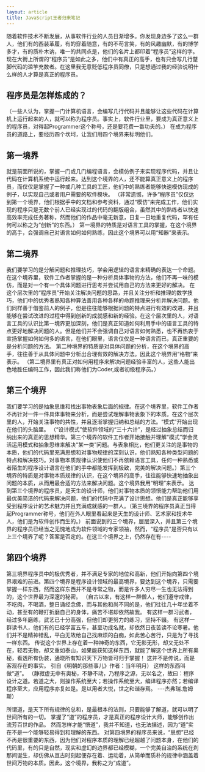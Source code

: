 ```yaml
---
layout: article
title: JavaScript王者归来笔记
---
```


随着软件技术不断发展，从事软件行业的人员日渐增多。你发现身边多了这么一群人，他们有的西装革履，有的穿着随意，有的不苟言笑，有的风趣幽默，有的博学多才，有的质朴木讷，唯一的共同点是，他们的名片上都印着“程序员”这样的字。现在大街上所谓的“程序员”是如此之多，他们中有真正的高手，也有只会写几行蹩脚代码的滥竽充数者。在这里我无意贬低程序员同僚，只是想通过我的经验说明什么样的人才算是真正的程序员。

## 程序员是怎样炼成的？
（一些人认为，掌握一门计算机语言，会编写几行代码并且能够让这些代码在计算机上运行起来的人，就可以称为程序员。事实上，软件行业里，要成为真正意义上的程序员，对得起Programmer这个称号，还是要花费一番功夫的。） 在成为程序员的道路上，要经历四个坎坷，让我们用四个境界来标明他们。

## 第一境界
就是前面所说的，掌握一门或几门编程语言，会模仿例子来实现程序代码，并且让代码在计算机系统中运行起来。达到这个境界的人，还不能算真正意义上的程序员，而仅仅是掌握了一种或几种工具的工匠，他们中的熟练者能够快速模仿现成的例子，以实现自己或者用户需要的软件模块。 （非常遗憾，许多“程序员”仅仅达到第一个境界，他们根据手中的文档和参考资料，通过“模仿”来完成工作，他们实现的程序只是无数个前人已经实现过的代码的翻版组合，虽然其中的熟练者以快速高效率完成任务著称，然而他们的作品中毫无新意，日复一日地重复代码，罕有任何可以称之为“创新”的东西。） 第一境界的特质是对语言工具的掌握，在这个境界的高手，会强调自己对语言如何如何熟练，因此这个境界可以用“知器”来表示。

## 第二境界
我们要学习的是分解问题和推理技巧，学会用逻辑的语言来精确的表达一个命题。在这个境界里，软件工作者掌握的是一种分析具体事物的方法，他们不再一味的模仿，而是对一个有一个具体问题进行思考并尝试用自己的方法来更好的解决。 在这个层次里的“程序员”开始关注解决问题的思路，并且关注分析和推理的数学技巧，他们中的优秀者熟知各种算法善用各种各样的命题推理来分析并解决问题。他们同样善于借鉴前人的例子，但是往往能够根据问题的特点进行有效的改进，并且能够在尝试改进的过程中得到创新的成就感和新的经验。在这个层次里的人，对语言工具的认识比第一境界更加深刻，他们是真正知道如何利用手中的语言工具的特点更好地解决问题的人。但是他们并不会强调自己对语言如何熟悉，也不再热衷于宣扬掌握如何如何多的语言，在他们眼里，语言仅仅是一种语言而已，真正重要的是分析问题的方法。 第二种境界的特质是对具体问题的分析，在这个境界的高手，往往善于从具体问题中分析出合理有效的解决方法。因此这个境界用“格物”来表示。 （第二境界里有真正对如何用程序来解决问题经验丰富的人，这些人能出色地胜任编码工作，因此我们称他们为Coder,或者初级程序员。）

## 第三个境界
我们要学习的是抽象思维和找出事物表象后面的规律。在这个境界里，软件工作者不再针对一件一件具体事物来分析，而是尝试理解事物表象下的本质。在这个层次里的人，开始关注事物的共性，并且逐渐掌握归纳和总结的方法。“模式”开始出现在他们的头脑里。 （“设计模式”使软件领域的“三十六计”，是经过抽象总结而归纳出来的真正的思想精华。第三个境界的软件工作者开始接触并理解“模式”学会灵活运用模式和抽象思维来解决“某一类”问题。与表象相比，他们更关注的是事物的本质，他们的代码里充满思想和对事物规律的深刻认识，他们熟知各种类型问题的特点和解决技巧。对事物本质规律认识使他们不再依赖语言工具，任何一种熟悉或者陌生的程序设计语言在他们的手中都能发挥到极致，完美的解决问题。）第三个境界的特质是对事物本质规律的认识，在这个境界的高手，往往能够快速地抽象出问题的本质，从而用最合适的方法来解决问题。这个境界我用“明理”来表示。 达到第三个境界的程序员，是天生的设计师，他们对事物本质的领悟能力帮助他们用最优美简洁的代码来解决问题，他们的代码中充满了设计思想。他们是真正能够享受到程序设计的艺术魅力并且充满成就感的一群人。（第三境界的程序员真正当得起Programmer称号，他们在外人眼里看起来是天生的设计师、艺术家和技术牛人，他们是为软件创作而生的。） 前面说到的三个境界，层层深入，并且第三个境界的程序员已经当之无愧地成为软件领域的专家领袖，然而，“程序员”是否只有以上三个境界了呢？答案是否定的。在这三个境界之上，仍然存在有----

## 第四个境界
第三境界程序员中的极优秀者，并不满足专家的地位和高新，他们开始向第四个境界艰难的前进。第四个境界是程序设计领域的最高境界，要达到这个境界，只需要掌握一样东西，然而这样东西并不是寻常之物，而是许多人穷尽一生也无法得到的，这个世界最为深邃的秘密。
（自古以来，有这样一群僧人，他们遵守戒律，不吃肉，不喝酒，整日诵经念佛，而与其他和尚不同的是，他们往往几十年坐着不动，甚至有的鞭打折磨自己的身体，痛苦不堪却依然故我。 有这样一群习武者，经过多年磨练，武艺已十分高强，但他们却更努力的练习，坚持不辍。 有这样一群读书人，他们有的已经学富五车，甚至功成名就，却依然日夜苦读不论寒暑。他们并不是精神错乱，平白无故给自己找麻烦的白痴，如此苦心苦行，只是为了寻找一样东西。 传说这个世界上存在着一种神奇的东西，它无影无形，却又无处不在，轻若无物，却又重如泰山，如果能获知这样东西，就能了解这个世界上所有奥秘，看透所有伪装，通晓所有知识天下万物皆可归于掌握！ 这并不是传说，而是客观存在的事实。 引自《明朝的那些事儿》作者：当年明月） 这样的东西叫做“道”。 （静寂虚无中有奥秘，不静不动，乃程序之源，无以名之，故曰：程序设计之道。若道之大，则操作系统至大；若操作系统至大，编译程序亦然；若编译程序至大，应用程序亦复如是。是以用者大悦，世之和谐存焉。  ---杰弗瑞.詹姆斯）

所谓道，是天下所有规律的总和，是最根本的法则，只要能够了解道，就可以明了世间所有的一切。 掌握了“道”的程序员，才是真正的程序设计大师，能够创作出流芳百世的作品。 然而怎样才能“悟道”，我并不知道，也无法描述，因为“道”实在不是一个能够轻易得到和理解的东西。 对第四境界的程序员来说，“思想”已经不再是很重要的东西，因为他们对程序本质的理解已经超越了问题本身，在他们的代码里，有的只是自然，现实和虚幻的边界都已经模糊，一个完美自治的系统在刹那间诞生，却仿佛从亘古时刻起便存在着、运动着，从简单而质朴的规律中涵盖着世间万物的本质。因此，这个境界，我称之为“成道”。
